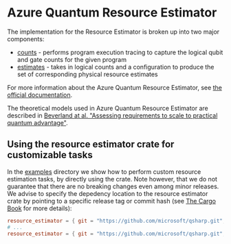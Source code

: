 # Azure Quantum Resource Estimator

The implementation for the Resource Estimator is broken up into two major components:

- [counts](./src/counts.rs) - performs program execution tracing to capture the logical qubit and gate counts for the given program
- [estimates](./src/estimates.rs) - takes in logical counts and a configuration to produce the set of corresponding physical resource estimates

For more information about the Azure Quantum Resource Estimator, see [the official documentation](https://learn.microsoft.com/en-us/azure/quantum/intro-to-resource-estimation).

The theoretical models used in Azure Quantum Resource Estimator are described in [Beverland at al. "Assessing requirements to scale to practical quantum advantage"](https://arxiv.org/abs/2211.07629).

## Using the resource estimator crate for customizable tasks

In the [examples](./examples/) directory we show how to perform custom resource estimation tasks, by directly using the crate. Note however, that we do not guarantee that there are no breaking changes even among minor releases.
We advise to specify the depedency location to the resource estimator crate by pointing to a specific release tag or commit hash (see [The Cargo Book](https://doc.rust-lang.org/cargo/reference/specifying-dependencies.html#specifying-dependencies-from-git-repositories) for more details):

```toml
resource_estimator = { git = "https://github.com/microsoft/qsharp.git", tag = "<tag>" }
# ...
resource_estimator = { git = "https://github.com/microsoft/qsharp.git", rev = "<commit_hash>" }
```
